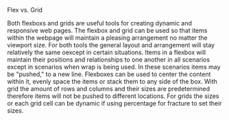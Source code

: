 Flex vs. Grid



Both flexboxs and grids are useful tools for creating dynamic and responsive web pages. The flexbox and grid can be used so that items within the webpage will maintain a pleasing arrangement no matter the viewport size. For both tools the general layout and arrangement will stay relatively the same oexcept in certain situations. Items in a flexbox will maintain their positions and relationships to one another in all scenarios except in scenarios when wrap is being used. In these scenarios items may be "pushed," to a new line. Flexboxes can be used to center the content within it, evenly space the items or stack them to any side of the box.  With grid the amount of rows and columns and their sizes are predetermined therefore items will not be pushed to different locations. For grids the sizes or each grid cell can be dynamic if using percentage for fracture to set their sizes.
